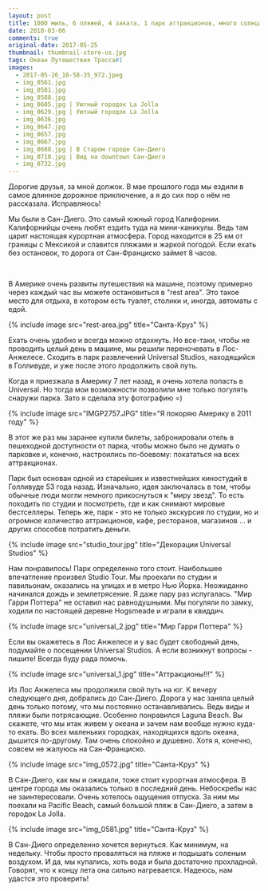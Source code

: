 ```yaml
---
layout: post
title: 1000 миль, 6 пляжей, 4 заката, 1 парк аттракционов, много солнца и неподражаемый Сан-Диего
date: 2018-03-06
comments: true
original-date: 2017-05-25
thumbnail: thumbnail-store-us.jpg
tags: Океан Путешествия Трасса#1
images:
  - 2017-05-26_18-58-35_972.jpeg
  - img_0561.jpg
  - img_0581.jpg
  - img_0588.jpg
  - img_0605.jpg | Уютный городок La Jolla
  - img_0629.jpg | Уютный городок La Jolla
  - img_0636.jpg
  - img_0647.jpg
  - img_0657.jpg
  - img_0667.jpg
  - img_0688.jpg | В Старом городе Сан-Диего
  - img_0710.jpg | Вид на downtown Сан-Диего
  - img_0732.jpg
---
```


Дорогие друзья, за мной должок. В мае прошлого года мы ездили в самое длинное дорожное приключение, а я до сих пор о нём не рассказала.
Исправляюсь!

Мы были в Сан-Диего. Это самый южный город Калифорнии. Калифорнийцы очень любят ездить туда на мини-каникулы. Ведь там царит настоящая курортная атмосфера. Город находится в 25 км от границы с Мексикой и славится пляжами и жаркой погодой. Если ехать без остановок, то дорога от Сан-Франциско займет 8 часов. 
<!--separate--> 

В Америке очень развиты путешествия на машине, поэтому примерно через каждый час вы можете остановиться в "rest area". Это такое место для отдыха, в котором есть туалет, столики и, иногда, автоматы с едой.

{% include image src="rest-area.jpg" title="Санта-Круз" %}

Ехать очень удобно и всегда можно отдохнуть. Но все-таки, чтобы не проводить целый день в машине, мы решили переночевать в Лос-Анжелесе. Сходить в парк развлечений Universal Studios, находящийся в Голливуде, и уже после этого продолжить свой путь.

Когда я приезжала в Америку 7 лет назад, я очень хотела попасть в Universal. Но тогда мои возможности позволили мне только погулять снаружи парка. Зато я сделала эту фотографию =)

{% include image src="IMGP2757.JPG" title="Я покоряю Америку в 2011 году" %}

В этот же раз мы заранее купили билеты, забронировали отель в пешеходной доступности от парка, чтобы можно было не думать о парковке и, конечно, настроились по-боевому: покататься на всех аттракционах.

Парк был основан одной из старейших и известнейших киностудий в Голливуде 53 года назад. Изначально, идея заключалась в том, чтобы обычные люди могли немного прикоснуться к "миру звезд". То есть походить по студии и посмотреть, где и как снимают мировые бестселлеры.
Теперь же, парк - это не только экскурсия по студии, но и огромное количество аттракционов, кафе, ресторанов, магазинов ... и других способов потратить деньги.

{% include image src="studio_tour.jpg" title="Декорации Universal Studios" %}

Нам понравилось! Парк определенно того стоит. Наибольшее впечатление произвел Studio Tour. Мы проехали по студии и павильонам, оказались на улицах и в метро Нью Йорка. Неожиданно начинался дождь и землетрясение. Я даже пару раз испугалась. "Мир Гарри Поттера" не оставил нас равнодушными. Мы погуляли по замку, ходили по настоящей деревне Hogsmeade и играли в квиддич.

{% include image src="universal_2.jpg" title="Мир Гарри Поттера" %}

Если вы окажетесь в Лос Анжелесе и у вас будет свободный день, подумайте о посещении Universal Studios. А если возникнут вопросы - пишите! Всегда буду рада помочь.

{% include image src="universal_1.jpg" title="Аттракционы!!!" %}

Из Лос Анжелеса мы продолжили свой путь на юг. К вечеру следующего дня, добрались до Сан-Диего. Дорога у нас заняла целый день только потому, что мы постоянно останавливались. Ведь виды и пляжи были потрясающие. Особенно понравился Laguna Beach. Вы скажете, что мы итак живем у океана и зачем нам вообще нужно куда-то ехать. Во всех маленьких городках, находящихся вдоль океана, дышится по-другому. Там очень спокойно и душевно. Хотя я, конечно, совсем не жалуюсь на Сан-Франциско.

{% include image src="img_0572.jpg" title="Санта-Круз" %}

В Сан-Диего, как мы и ожидали, тоже стоит курортная атмосфера. В центре города мы оказались только в последний день. Небоскребы нас не заинтересовали. Очень хотелось ощущения отпуска. За ним мы поехали на Pacific Beach, самый большой пляж в Сан-Диего, а затем в городок La Jolla. 

{% include image src="img_0581.jpg" title="Санта-Круз" %}

В Сан-Диего определенно хочется вернуться. Как минимум, на недельку. Чтобы просто проваляться на пляже и подышать соленым воздухом. И да, мы купались, хоть вода и была достаточно прохладной. Говорят, что к концу лета она сильно нагревается. Надеюсь, нам удастся это проверить!